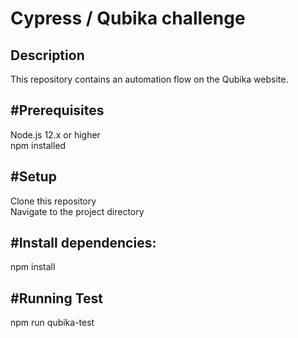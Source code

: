 <h1> Cypress / Qubika challenge</h1>

<h2>Description</h2>
This repository contains an automation flow on the Qubika website.

<h2>#Prerequisites</h2>
Node.js 12.x or higher <br>
npm installed

<h2>#Setup</h2>
Clone this repository<br>
Navigate to the project directory

<h2>#Install dependencies:</h2> 
npm install

<h2>#Running Test</h2> 
npm run qubika-test
